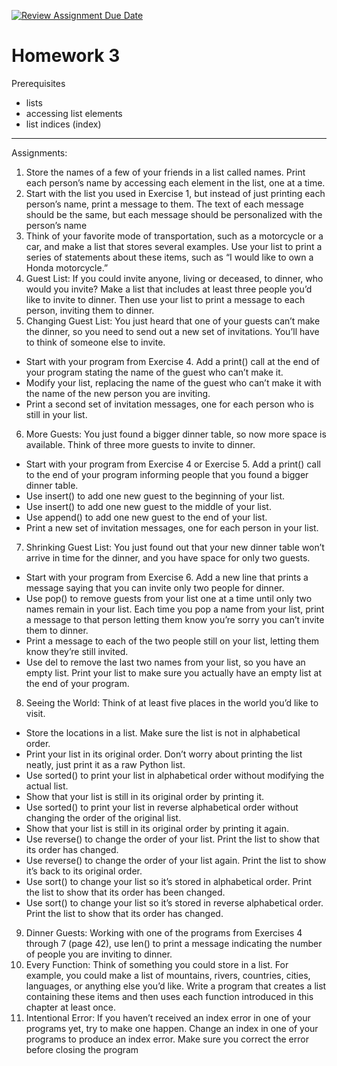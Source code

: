 [![Review Assignment Due Date](https://classroom.github.com/assets/deadline-readme-button-22041afd0340ce965d47ae6ef1cefeee28c7c493a6346c4f15d667ab976d596c.svg)](https://classroom.github.com/a/UH8F8LOE)
# Homework 3

Prerequisites
- lists
- accessing list elements
- list indices (index)

---

Assignments:

1. Store the names of a few of your friends in a list called names. Print each person’s name by accessing each element in the list, one at a time.
2. Start with the list you used in Exercise 1, but instead of just printing each person’s name, print a message to them. The text of each message should be the same, but each message should be personalized with the person’s name
3. Think of your favorite mode of transportation, such as a motorcycle or a car, and make a list that stores several examples. Use your list to print a series of statements about these items, such as “I would like to own a Honda motorcycle.”
4. Guest List: If you could invite anyone, living or deceased, to dinner, who
would you invite? Make a list that includes at least three people you’d like to
invite to dinner. Then use your list to print a message to each person, inviting
them to dinner.
5. Changing Guest List: You just heard that one of your guests can’t make the
dinner, so you need to send out a new set of invitations. You’ll have to think of
someone else to invite.

-	 Start with your program from Exercise 4. Add a print() call at the end
of your program stating the name of the guest who can’t make it.
-	 Modify your list, replacing the name of the guest who can’t make it with
the name of the new person you are inviting.
-	 Print a second set of invitation messages, one for each person who is still
in your list.

6. More Guests: You just found a bigger dinner table, so now more space is
available. Think of three more guests to invite to dinner.

-	 Start with your program from Exercise 4 or Exercise 5. Add a print()
call to the end of your program informing people that you found a bigger
dinner table.
-	 Use insert() to add one new guest to the beginning of your list.
-	 Use insert() to add one new guest to the middle of your list.
-	 Use append() to add one new guest to the end of your list.
-	 Print a new set of invitation messages, one for each person in your list.

7. Shrinking Guest List: You just found out that your new dinner table won’t
arrive in time for the dinner, and you have space for only two guests.

-	 Start with your program from Exercise 6. Add a new line that prints a
message saying that you can invite only two people for dinner.
-	 Use pop() to remove guests from your list one at a time until only two
names remain in your list. Each time you pop a name from your list, print
a message to that person letting them know you’re sorry you can’t invite
them to dinner.
-	 Print a message to each of the two people still on your list, letting them
know they’re still invited.
-	 Use del to remove the last two names from your list, so you have an empty
list. Print your list to make sure you actually have an empty list at the end
of your program.

8. Seeing the World: Think of at least five places in the world you’d like to
visit.

-	 Store the locations in a list. Make sure the list is not in alphabetical order.
-	 Print your list in its original order. Don’t worry about printing the list neatly,
just print it as a raw Python list.
-	 Use sorted() to print your list in alphabetical order without modifying the
actual list.
-	 Show that your list is still in its original order by printing it.
-	 Use sorted() to print your list in reverse alphabetical order without changing the order of the original list.
-	 Show that your list is still in its original order by printing it again.
-	 Use reverse() to change the order of your list. Print the list to show that its
order has changed.
-	 Use reverse() to change the order of your list again. Print the list to show
it’s back to its original order.
-	 Use sort() to change your list so it’s stored in alphabetical order. Print the
list to show that its order has been changed.
-	 Use sort() to change your list so it’s stored in reverse alphabetical order.
Print the list to show that its order has changed.

9.  Dinner Guests: Working with one of the programs from Exercises 4
through 7 (page 42), use len() to print a message indicating the number
of people you are inviting to dinner.
10. Every Function: Think of something you could store in a list. For example,
you could make a list of mountains, rivers, countries, cities, languages, or anything else you’d like. Write a program that creates a list containing these items
and then uses each function introduced in this chapter at least once.
11. Intentional Error: If you haven’t received an index error in one of your
programs yet, try to make one happen. Change an index in one of your programs to produce an index error. Make sure you correct the error before closing the program